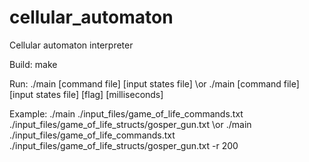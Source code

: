 # cellular_automaton
Сellular automaton interpreter

Build: make

Run: ./main [command file] [input states file]
\or  ./main [command file] [input states file] [flag] [milliseconds]

Example: ./main ./input_files/game_of_life_commands.txt ./input_files/game_of_life_structs/gosper_gun.txt
\or      ./main ./input_files/game_of_life_commands.txt ./input_files/game_of_life_structs/gosper_gun.txt -r 200
